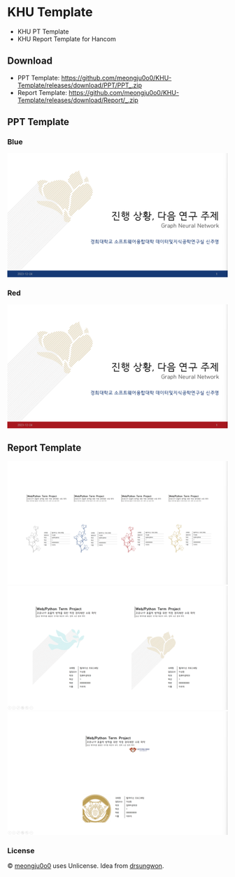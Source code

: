 # KHU Template
- KHU PT Template
- KHU Report Template for Hancom

## Download
- PPT Template: https://github.com/meongju0o0/KHU-Template/releases/download/PPT/PPT_.zip
- Report Template: https://github.com/meongju0o0/KHU-Template/releases/download/Report/_.zip

## PPT Template
### Blue
![ppt_blue](./PPT_템플릿/blue.png)

### Red
![ppt_red](./PPT_템플릿/red.png)

## Report Template
![report_flower](./보고서_템플릿/flower.png)
![report_flower](./보고서_템플릿/line.png)
![report_flower](./보고서_템플릿/seal.png)

### License
© [meongju0o0](https://github.com/meongju0o0) uses Unlicense. Idea from [drsungwon](https://github.com/drsungwon).
